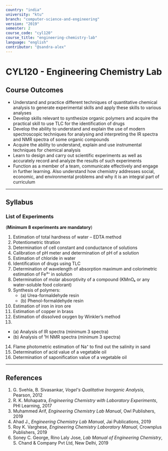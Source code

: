 ```yaml
---
country: "india"
university: "ktu"
branch: "computer-science-and-engineering"
version: "2019"
semester: 2
course_code: "cyl120"
course_title: "engineering-chemistry-lab"
language: "english"
contributor: "@sandra-alex"
---
```


# CYL120 - Engineering Chemistry Lab

## Course Outcomes

- Understand and practice different techniques of quantitative chemical analysis to generate experimental skills and apply these skills to various analyses  
- Develop skills relevant to synthesize organic polymers and acquire the practical skill to use TLC for the identification of drugs  
- Develop the ability to understand and explain the use of modern spectroscopic techniques for analysing and interpreting the IR spectra and NMR spectra of some organic compounds  
- Acquire the ability to understand, explain and use instrumental techniques for chemical analysis  
- Learn to design and carry out scientific experiments as well as accurately record and analyze the results of such experiments  
- Function as a member of a team, communicate effectively and engage in further learning. Also understand how chemistry addresses social, economic, and environmental problems and why it is an integral part of curriculum  

---

## Syllabus

### List of Experiments  
(**Minimum 8 experiments are mandatory**)

1. Estimation of total hardness of water – EDTA method  
2. Potentiometric titration  
3. Determination of cell constant and conductance of solutions  
4. Calibration of pH meter and determination of pH of a solution  
5. Estimation of chloride in water  
6. Identification of drugs using TLC  
7. Determination of wavelength of absorption maximum and colorimetric estimation of Fe³⁺ in solution  
8. Determination of molar absorptivity of a compound (KMnO₄ or any water-soluble food colorant)  
9. Synthesis of polymers:  
   - (a) Urea-formaldehyde resin  
   - (b) Phenol-formaldehyde resin  
10. Estimation of iron in iron ore  
11. Estimation of copper in brass  
12. Estimation of dissolved oxygen by Winkler’s method  
13.  
   - (a) Analysis of IR spectra (minimum 3 spectra)  
   - (b) Analysis of ¹H NMR spectra (minimum 3 spectra)  
14. Flame photometric estimation of Na⁺ to find out the salinity in sand  
15. Determination of acid value of a vegetable oil  
16. Determination of saponification value of a vegetable oil  

---

## References

1. G. Svehla, B. Sivasankar, *Vogel's Qualitative Inorganic Analysis*, Pearson, 2012  
2. R. K. Mohapatra, *Engineering Chemistry with Laboratory Experiments*, PHI Learning, 2017  
3. Muhammed Arif, *Engineering Chemistry Lab Manual*, Owl Publishers, 2019  
4. Ahad J., *Engineering Chemistry Lab Manual*, Jai Publications, 2019  
5. Roy K. Varghese, *Engineering Chemistry Laboratory Manual*, Crownplus Publishers, 2019  
6. Soney C. George, Rino Laly Jose, *Lab Manual of Engineering Chemistry*, S. Chand & Company Pvt Ltd, New Delhi, 2019  
